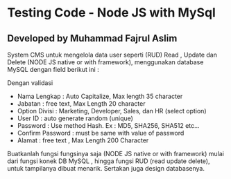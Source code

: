 # Testing Code - Node JS with MySql

## Developed by Muhammad Fajrul Aslim


System CMS untuk mengelola data user seperti (RUD) Read , Update dan Delete (NODE JS native or with framework), menggunakan database MySQL dengan field berikut ini :

Dengan validasi 

- Nama Lengkap : Auto Capitalize, Max length 35 character
- Jabatan : free text, Max Length 20 character
- Option Divisi : Marketing, Developer, Sales, dan HR (select option)
- User ID : auto generate random (unique)
- Password : Use method Hash. Ex : MD5, SHA256, SHA512  etc…
- Confirm Password : must be same with value of password
- Alamat : free text , Max Length 200 Character

Buatkanlah fungsi fungsinya saja  (NODE JS native or with framework) mulai dari fungsi konek DB MySQL , hingga fungsi RUD (read update delete), untuk tampilanya dibuat menarik. Sertakan juga design databasenya.